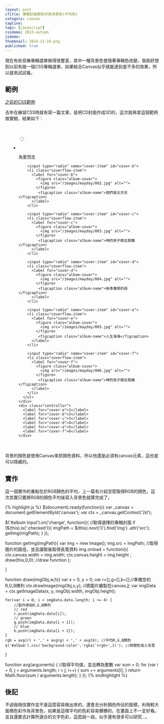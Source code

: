 ```yaml
---
layout: post
cTitle: 專輯封面顏色作為背景色(平均色)
category: canvas
tagline: 
tags: [javascript]
cssdemo: 2013-autumn
jsdemo: 
thumbnail: 2014-12-18.png
published: true
---
```


現在有些音樂專輯選單做得很豐富，其中一種背景色會隨著專輯色改變，我剛好想到以前有做一個CSS專輯選單，如果結合Canvas似乎就能達到差不多的效果，所以就來試試看。

<!-- more -->

## 範例

[之前的CSS範例](/css/2013/10/12/css-album-list/)

去年在練習CSS時就有寫一篇文章，是把CD封面作成3D的，這次就再拿這個範例做實驗，結果如下：

<div class="d1012 demo">
  <div id="album" class="complete padding">
    <div class="cover">
      <ul class="coverflow-list">
        <input type="radio" name="cover-item" id="cover-a">
        <li class="coverflow-item">
          <label for="cover-a">
            <figure class="album-cover">
              <img src="/images/mayday/001.jpg" alt="">
            </figure>
             <figcaption class="album-name">為愛而生</figcaption>
          </label>
        </li>

        <input type="radio" name="cover-item" id="cover-b">
        <li class="coverflow-item">
          <label for="cover-b">
            <figure class="album-cover">
              <img src="/images/mayday/002.jpg" alt="">
            </figure>
             <figcaption class="album-name">我們是五月天</figcaption>
          </label>
        </li>

        <input type="radio" name="cover-item" id="cover-c">
        <li class="coverflow-item">
          <label for="cover-c">
            <figure class="album-cover">
              <img src="/images/mayday/003.jpg" alt="">
            </figure>
             <figcaption class="album-name">神的孩子都在跳舞</figcaption>
          </label>
        </li>

        <input type="radio" name="cover-item" id="cover-d">
        <li class="coverflow-item">
          <label for="cover-d">
            <figure class="album-cover">
              <img src="/images/mayday/004.jpg" alt="">
            </figure>
             <figcaption class="album-name">後青春期的詩</figcaption>
          </label>
        </li>

        <input type="radio" name="cover-item" id="cover-e">
        <li class="coverflow-item">
          <label for="cover-e">
            <figure class="album-cover">
              <img src="/images/mayday/005.jpg" alt="">
            </figure>
             <figcaption class="album-name">人生海海</figcaption>
          </label>
        </li>

        <input type="radio" name="cover-item" id="cover-f">
        <li class="coverflow-item">
          <label for="cover-f">
            <figure class="album-cover">
              <img src="/images/mayday/006.jpg" alt="">
            </figure>
             <figcaption class="album-name">神的孩子都在跳舞</figcaption>
          </label>
        </li>
      </ul>
    </div>
    <div class="controllor">
      <label for="cover-a">1</label>
      <label for="cover-b">2</label>
      <label for="cover-c">3</label>
      <label for="cover-d">4</label>
      <label for="cover-e">5</label>
      <label for="cover-f">6</label>
    </div>
  </div>
</div>

背景的顏色是使用Canvas來抓顏色資料，所以他還是必須有canvas元素，這也是可以隱藏的。

<div class="d1012 demo">
  <canvas id="canvas">
  </canvas>
</div>

## 實作

這一個實作的重點在於RGB顏色的平均，上一篇有介紹怎麼取得RGB的顏色，這次其實只要將RGB的顏色平均後寫入背景色就算完成了。

{% highlight js %}
$(document).ready(function(){
  var _canvas = document.getElementById('canvas');
  var ctx = _canvas.getContext('2d');

  $('#album input').on('change', function(){
    //取得選擇的專輯封面
    if ($(this).is(':checked')){
      imgPath = $(this).next('li').find('img')
        .attr('src');
      getImg(imgPath);
    } 
  });

  function getImg(imgPath){
    var img = new Image();
    img.src = imgPath;
    //取得圖片的路徑，並且讀取後取得長寬資料
    img.onload = function(){   
      ctx.canvas.width = img.width;
      ctx.canvas.height = img.height ;
      draw(this,0,0);
      //draw function
    };

  }

  function draw(imgObj,w,h){
    var x = 0, y = 0;
    var r=[],g=[],b=[];//準備空的R,G,B陣列
    ctx.drawImage(imgObj,x,y);
    //將圖片繪製在canvas上
    var imgData = ctx.getImageData(x, y, imgObj.width, imgObj.height);
    
    for(var i = 0; i < imgData.data.length; i += 4) {
        //製作原始R,G,B陣列
        // red
        r.push(imgData.data[i]);
        // green
        g.push(imgData.data[i + 1]);
        // blue
        b.push(imgData.data[i + 2]);
    }
    rgb = avg(r) + ',' + avg(g) + ',' + avg(b); //平均R,G,B顏色
    $('#album').css('background-color','rgba('+rgb+',1)'); //將顏色寫入背景
  }

  function avg(arguments) {
    //取得平均值，並且轉為整數
    var sum = 0;
    for (var i = 0, j = arguments.length; i < j; i++) {
        sum += arguments[i];
    }
    return Math.floor(sum / arguments.length);
  }
});
{% endhighlight %}

## 後記

不過我相信實作並不是這麼容易做出來的，還會去分析顏色所佔的面積，利用較大面積色彩作為背景色，如果是這樣平均的色彩容易髒髒的，在畫面上不一定好看。並且還要去計算所適合的文字色彩，這麼說一說，似乎還有很多可以研究...。



<style>
  .padding{
    padding: 20px;
  }
</style>

<script>

$(document).ready(function(){
  var _canvas = document.getElementById('canvas');
  var ctx = _canvas.getContext('2d');

  $('#album input').on('change', function(){
    //取得選擇的專輯封面
    if ($(this).is(':checked')){
      imgPath = $(this).next('li').find('img')
        .attr('src');
      getImg(imgPath);
    } 
  });

  function getImg(imgPath){
    var img = new Image();
    img.src = imgPath;
    //取得圖片的路徑，並且讀取後取得長寬資料
    img.onload = function(){   
      ctx.canvas.width = img.width;
      ctx.canvas.height = img.height ;
      draw(this,0,0);
      //draw function
    };

  }

  function draw(imgObj,w,h){
    var x = 0, y = 0;
    var r=[],g=[],b=[];//準備空的R,G,B陣列
    ctx.drawImage(imgObj,x,y);
    //將圖片繪製在canvas上
    var imgData = ctx.getImageData(x, y, imgObj.width, imgObj.height);
    
    for(var i = 0; i < imgData.data.length; i += 4) {
        //製作原始R,G,B陣列
        // red
        r.push(imgData.data[i]);
        // green
        g.push(imgData.data[i + 1]);
        // blue
        b.push(imgData.data[i + 2]);
    }
    rgb = avg(r) + ',' + avg(g) + ',' + avg(b); //平均R,G,B顏色
    $('#album').css('background-color','rgba('+rgb+',1)'); //將顏色寫入背景
  }

  function avg(arguments) {
    //取得平均值，並且轉為整數
    var sum = 0;
    for (var i = 0, j = arguments.length; i < j; i++) {
        sum += arguments[i];
    }
    return Math.floor(sum / arguments.length);
  }
});

</script>